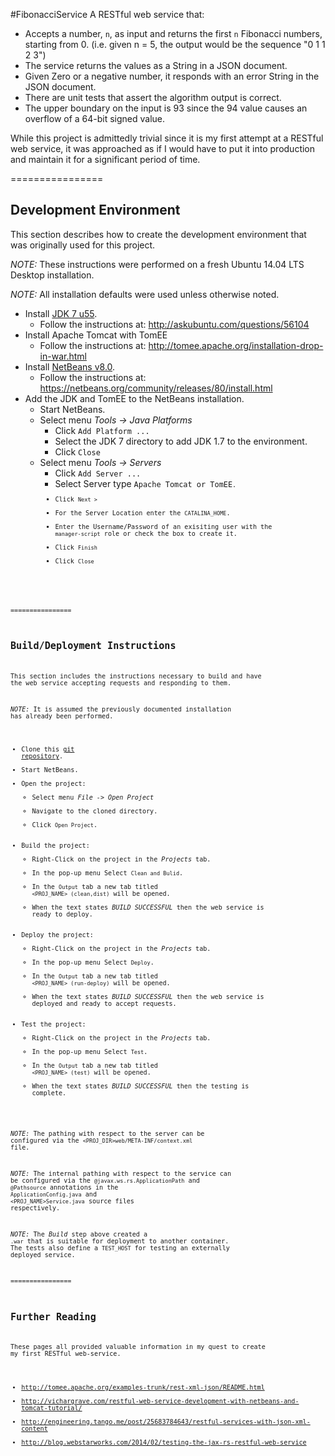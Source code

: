 #FibonacciService
A RESTful web service that:

 - Accepts a number, <code>n</code>, as input and returns the first <code>n</code> Fibonacci numbers, starting from 0.
   (i.e. given n = 5, the output would be the sequence "0 1 1 2 3")
 - The service returns the values as a String in a JSON document.
 - Given Zero or a negative number, it responds with an error String in the JSON document.
 - There are unit tests that assert the algorithm output is correct.
 - The upper boundary on the input is 93 since the 94 value causes an overflow of a 64-bit signed value.

While this project is admittedly trivial since it is my first attempt at a RESTful web service,
it was approached as if I would have to put it into production and maintain it for a significant period of time.

================

## Development Environment

This section describes how to create the development environment that was originally used for this project.

*NOTE:* These instructions were performed on a fresh Ubuntu 14.04 LTS Desktop installation.

*NOTE:* All installation defaults were used unless otherwise noted.

 - Install [JDK 7 u55](http://www.oracle.com/technetwork/java/javase/downloads/jdk7-downloads-1880260.html).
    - Follow the instructions at: http://askubuntu.com/questions/56104
 - Install Apache Tomcat with TomEE
    - Follow the instructions at: http://tomee.apache.org/installation-drop-in-war.html
 - Install [NetBeans v8.0]("https://netbeans.org/downloads/").
    - Follow the instructions at: https://netbeans.org/community/releases/80/install.html
 - Add the JDK and TomEE to the NetBeans installation.
    - Start NetBeans.
    - Select menu <i>Tools -> Java Platforms</i>
       - Click <code>Add Platform ...</code>
       - Select the JDK 7 directory to add JDK 1.7 to the environment.
       - Click <code>Close</code>
    - Select menu <i>Tools -> Servers</i>
       - Click <code>Add Server ...</code>
       - Select Server type <code>Apache Tomcat or TomEE<code>.
       - Click <code>Next ></code>
       - For the Server Location enter the <code>CATALINA_HOME</code>.
       - Enter the Username/Password of an exisiting user with the <code>manager-script</code> role or check the box to create it.
       - Click <code>Finish</code>
       - Click <code>Close</code>

================

## Build/Deployment Instructions

This section includes the instructions necessary to build and have the web service accepting requests and responding to them.

*NOTE:* It is assumed the previously documented installation has already been performed.

 - Clone this [git repository](https://github.com/wdsdhei/FibonacciService.git).
 - Start NetBeans.
 - Open the project:
    - Select menu <i>File -> Open Project</i>
    - Navigate to the cloned directory.
    - Click <code>Open Project</code>.
 - Build the project:
    - Right-Click on the project in the <i>Projects</i> tab.
    - In the pop-up menu Select <code>Clean and Bulid</code>.
    - In the <code>Output</code> tab a new tab titled <code>&lt;PROJ_NAME> (clean,dist)</code> will be opened.
    - When the text states <i>BUILD SUCCESSFUL</i> then the web service is ready to deploy.
 - Deploy the project:
    - Right-Click on the project in the <i>Projects</i> tab.
    - In the pop-up menu Select <code>Deploy</code>.
    - In the <code>Output</code> tab a new tab titled <code>&lt;PROJ_NAME> (run-deploy)</code> will be opened.
    - When the text states <i>BUILD SUCCESSFUL</i> then the web service is deployed and ready to accept requests.
 - Test the project:
    - Right-Click on the project in the <i>Projects</i> tab.
    - In the pop-up menu Select <code>Test</code>.
    - In the <code>Output</code> tab a new tab titled <code>&lt;PROJ_NAME> (test)</code> will be opened.
    - When the text states <i>BUILD SUCCESSFUL</i> then the testing is complete.

*NOTE:* The pathing with respect to the server can be configured via the <code>&lt;PROJ_DIR>web/META-INF/context.xml</code> file.

*NOTE:* The internal pathing with respect to the service can be configured via the <code>@javax.ws.rs.ApplicationPath</code> and <code>@Pathsource</code> annotations in the <code>ApplicationConfig.java</code> and <code>&lt;PROJ_NAME>Service.java</code> source files respectively.

*NOTE:* The <i>Build</i> step above created a <code>.war</code> that is suitable for deployment to another container. The tests also define a <code>TEST_HOST</code> for testing an externally deployed service.

================

## Further Reading

These pages all provided valuable information in my quest to create my first RESTful web-service.

 - http://tomee.apache.org/examples-trunk/rest-xml-json/README.html
 - http://vichargrave.com/restful-web-service-development-with-netbeans-and-tomcat-tutorial/
 - http://engineering.tango.me/post/25683784643/restful-services-with-json-xml-content
 - http://blog.webstarworks.com/2014/02/testing-the-jax-rs-restful-web-service
